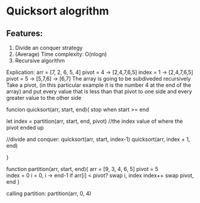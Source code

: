 # Quicksort alogrithm
## Features:
1. Divide an conquer strategy
2. (Average) Time complexity: O(nlogn)
3. Recursive algorithm

Explication:
  arr = [7, 2, 6, 5, 4] pivot = 4
  -> [2,4,7,6,5] index = 1
  -> [2,4,7,6,5] pivot = 5
    -> [5,7,6]
      -> [6,7]
  The array is going to be subdiveded recursively
  Take a pivot, (in this particular example it is the number 4 at the end of the array) and put every value that is less than that pivot to one side and every greater value to the other side

funcion quicksort(arr, start, end){
  stop when start >= end

  let index = partition(arr, start, end, pivot)
  //the index value of where the pivot ended up

  //divide and conquer:
  quicksort(arr, start, index-1)
  quicksort(arr, index + 1, end)

}

function partition(arr, start, end){
  arr = [9, 3, 4, 6, 5]
  pivot = 5  
  index = 0
  i = 0, i -> end-1
    if arr[i] < pivot?
      swap i, index
      index++
  swap pivot, end
}

calling partition:
  partition(arr, 0, 4)
